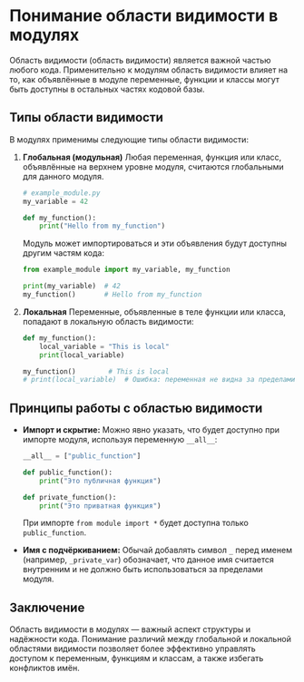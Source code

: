 # Понимание области видимости в модулях

Область видимости (область видимости) является важной частью любого кода. Применительно к модулям область видимости влияет на то, как объявлённые в модуле переменные, функции и классы могут быть доступны в остальных частях кодовой базы.

## Типы области видимости

В модулях применимы следующие типы области видимости:

1. **Глобальная (модульная)**
   Любая переменная, функция или класс, объявлённые на верхнем уровне модуля, считаются глобальными для данного модуля.

   ```python
   # example_module.py
   my_variable = 42

   def my_function():
       print("Hello from my_function")
   ```

   Модуль может импортироваться и эти объявления будут доступны другим частям кода:

   ```python
   from example_module import my_variable, my_function

   print(my_variable)  # 42
   my_function()       # Hello from my_function
   ```

2. **Локальная**
   Переменные, объявленные в теле функции или класса, попадают в локальную область видимости:

   ```python
   def my_function():
       local_variable = "This is local"
       print(local_variable)

   my_function()        # This is local
   # print(local_variable)  # Ошибка: переменная не видна за пределами функции
   ```

## Принципы работы с областью видимости

- **Импорт и скрытие:** Можно явно указать, что будет доступно при импорте модуля, используя переменную `__all__`:
  
  ```python
  __all__ = ["public_function"]

  def public_function():
      print("Это публичная функция")

  def private_function():
      print("Это приватная функция")
  ```

  При импорте `from module import *` будет доступна только `public_function`.

- **Имя с подчёркиванием:** Обычай добавлять символ `_` перед именем (например, `_private_var`) обозначает, что данное имя считается внутренним и не должно быть использоваться за пределами модуля.

## Заключение

Область видимости в модулях — важный аспект структуры и надёжности кода. Понимание различий между глобальной и локальной областями видимости позволяет более эффективно управлять доступом к переменным, функциям и классам, а также избегать конфликтов имён.

